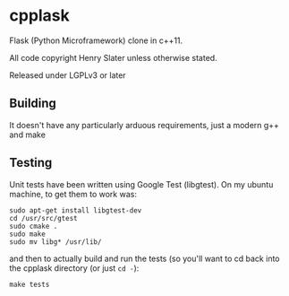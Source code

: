 cpplask
=======

Flask (Python Microframework) clone in c++11.

All code copyright Henry Slater unless otherwise stated.

Released under LGPLv3 or later

Building
--------

It doesn't have any particularly arduous requirements, just a modern g++ and make

Testing
-------

Unit tests have been written using Google Test (libgtest). On my ubuntu machine, to get them to work was:

    sudo apt-get install libgtest-dev
    cd /usr/src/gtest
    sudo cmake .
    sudo make
    sudo mv libg* /usr/lib/

and then to actually build and run the tests (so you'll want to cd back into the cpplask directory (or just `cd -`):

    make tests
